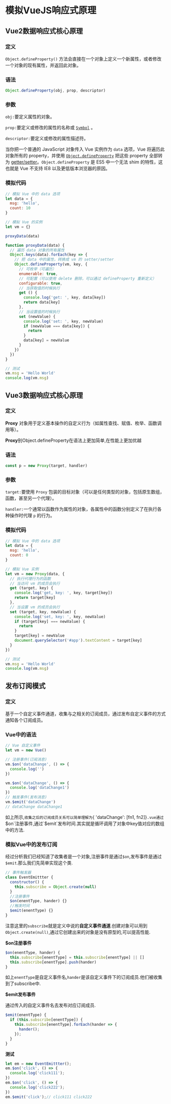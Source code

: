 # 模拟VueJS响应式原理

## Vue2数据响应式核心原理

### 定义

`Object.defineProperty()` 方法会直接在一个对象上定义一个新属性，或者修改一个对象的现有属性，并返回此对象。

### 语法

```js
Object.defineProperty(obj, prop, descriptor)
```

### 参数

`obj:`要定义属性的对象。

`prop:`要定义或修改的属性的名称或 [`Symbol`](https://developer.mozilla.org/zh-CN/docs/Web/JavaScript/Reference/Global_Objects/Symbol) 。

`descriptor:`要定义或修改的属性描述符。

当你把一个普通的 JavaScript 对象传入 Vue 实例作为 `data` 选项，Vue 将遍历此对象所有的 property，并使用 [`Object.defineProperty`](https://developer.mozilla.org/zh-CN/docs/Web/JavaScript/Reference/Global_Objects/Object/defineProperty) 把这些 property 全部转为 [getter/setter](https://developer.mozilla.org/zh-CN/docs/Web/JavaScript/Guide/Working_with_Objects#定义_getters_与_setters)。`Object.defineProperty` 是 ES5 中一个无法 shim 的特性，这也就是 Vue 不支持 IE8 以及更低版本浏览器的原因。

### 模拟代码

```js
// 模拟 Vue 中的 data 选项
let data = {
  msg: 'hello',
  count: 10
}

// 模拟 Vue 的实例
let vm = {}

proxyData(data)

function proxyData(data) {
  // 遍历 data 对象的所有属性
  Object.keys(data).forEach(key => {
    // 把 data 中的属性，转换成 vm 的 setter/setter
    Object.defineProperty(vm, key, {
      // 可枚举（可遍历）
      enumerable: true,
      // 可配置（可以使用 delete 删除，可以通过 defineProperty 重新定义）
      configurable: true,
      // 当获取值的时候执行
      get () {
        console.log('get: ', key, data[key])
        return data[key]
      },
      // 当设置值的时候执行
      set (newValue) {
        console.log('set: ', key, newValue)
        if (newValue === data[key]) {
          return
        }
        data[key] = newValue
      }
    })
  })
}

// 测试
vm.msg = 'Hello World'
console.log(vm.msg)
```

## Vue3数据响应式核心原理

### 定义

**Proxy** 对象用于定义基本操作的自定义行为（如属性查找、赋值、枚举、函数调用等）。

**Proxy**别Object.defineProperty在语法上更加简单,在性能上更加优越

### 语法

```js
const p = new Proxy(target, handler)
```

### 参数

`target:`要使用 `Proxy` 包装的目标对象（可以是任何类型的对象，包括原生数组，函数，甚至另一个代理）。

`handler:`一个通常以函数作为属性的对象，各属性中的函数分别定义了在执行各种操作时代理 `p` 的行为。

### 模拟代码

```js
// 模拟 Vue 中的 data 选项
let data = {
  msg: 'hello',
  count: 0
}

// 模拟 Vue 实例
let vm = new Proxy(data, {
  // 执行代理行为的函数
  // 当访问 vm 的成员会执行
  get (target, key) {
    console.log('get, key: ', key, target[key])
    return target[key]
  },
  // 当设置 vm 的成员会执行
  set (target, key, newValue) {
    console.log('set, key: ', key, newValue)
    if (target[key] === newValue) {
      return
    }
    target[key] = newValue
    document.querySelector('#app').textContent = target[key]
  }
})

// 测试
vm.msg = 'Hello World'
console.log(vm.msg)
```

## 发布订阅模式

### 定义

基于一个自定义事件通道，收集与之相关的订阅成员，通过发布自定义事件的方式通知各个订阅成员。

### Vue中的语法

```js
// Vue 自定义事件
let vm = new Vue()

// 注册事件(订阅消息)
vm.$on('dataChange', () => {
  console.log('')
})

vm.$on('dataChange', () => {
  console.log('dataChange1')
})
// 触发事件(发布消息)
vm.$emit('dataChange')
// dataChange dataChange1
```

如上所示,`收集之后的订阅成员关系可以简单理解为`{ 'dataChange': [fn1, fn2]}`.vue通过`$on`注册事件,通过`$emit`发布时间.其实就是循环调用了对象中key值对应的数组中的方法.

### 模拟Vue中的发布订阅

经过分析我们已经知道了收集者是一个对象,注册事件是通过`$on`,发布事件是通过`$emit`.那么我们先简单实现这个类.

```js
// 事件触发器
class EventEmittter {
  constructor() {
    this.subscribe = Object.create(null)
  }
  //注册事件
  $on(enentType, hander) {}
  //触发时间
  $emit(enentType) {}
}
```

注意这里的`subscribe`就是定义中说的**自定义事件通道**.创建对象可以用到`Object.create(null)`,通过它创建出来的对象是没有原型的,可以提高性能.

**$on注册事件**

```js
$on(enentType, hander) {
  this.subscribe[enentType] = this.subscribe[enentType] || []
  this.subscribe[enentType].push(hander)
}
```

如上`enentType`是自定义事件名,`hander`是该自定义事件下的订阅成员.他们被收集到了subscribe中.

**$emit发布事件**

通过传入的自定义事件名去发布对应订阅成员.

```js
$emit(enentType) {
  if (this.subscribe[enentType]) {
    this.subscribe[enentType].forEach(hander => {
      hander();
    });
  }
}
```

**测试**

```js
let em = new EventEmittter();
em.$on('click', () => {
  console.log('click111');
})
em.$on('click', () => {
  console.log('click222');
})
em.$emit('click');// click111 click222
```

